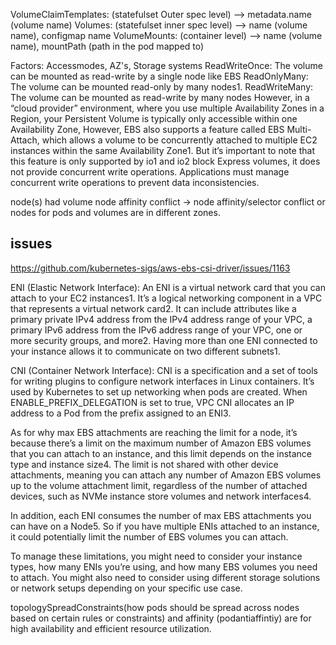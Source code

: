 VolumeClaimTemplates: (statefulset Outer spec level) --> metadata.name (volume name)
  Volumes: (statefulset inner spec level) --> name (volume name), configmap name
    VolumeMounts: (container level) --> name (volume name), mountPath (path in the pod mapped to)



Factors: Accessmodes, AZ's, Storage systems
ReadWriteOnce: The volume can be mounted as read-write by a single node like EBS
ReadOnlyMany: The volume can be mounted read-only by many nodes1.
ReadWriteMany: The volume can be mounted as read-write by many nodes
However, in a “cloud provider” environment, where you use multiple Availability Zones in a Region, your Persistent Volume is typically only accessible within one Availability Zone,
 However, EBS also supports a feature called EBS Multi-Attach, which allows a volume to be concurrently attached to multiple EC2 instances within the same Availability Zone1. But it’s important to note that this feature is only supported by io1 and io2 block Express volumes, it does not provide concurrent write operations. Applications must manage concurrent write operations to prevent data inconsistencies.

 node(s) had volume node affinity conflict -> node affinity/selector conflict or nodes for pods and volumes are in different zones.

## issues
 https://github.com/kubernetes-sigs/aws-ebs-csi-driver/issues/1163

 ENI (Elastic Network Interface): An ENI is a virtual network card that you can attach to your EC2 instances1. It’s a logical networking component in a VPC that represents a virtual network card2. It can include attributes like a primary private IPv4 address from the IPv4 address range of your VPC, a primary IPv6 address from the IPv6 address range of your VPC, one or more security groups, and more2. Having more than one ENI connected to your instance allows it to communicate on two different subnets1.

CNI (Container Network Interface): CNI is a specification and a set of tools for writing plugins to configure network interfaces in Linux containers. It’s used by Kubernetes to set up networking when pods are created. When ENABLE_PREFIX_DELEGATION is set to true, VPC CNI allocates an IP address to a Pod from the prefix assigned to an ENI3.

As for why max EBS attachments are reaching the limit for a node, it’s because there’s a limit on the maximum number of Amazon EBS volumes that you can attach to an instance, and this limit depends on the instance type and instance size4. The limit is not shared with other device attachments, meaning you can attach any number of Amazon EBS volumes up to the volume attachment limit, regardless of the number of attached devices, such as NVMe instance store volumes and network interfaces4.

In addition, each ENI consumes the number of max EBS attachments you can have on a Node5. So if you have multiple ENIs attached to an instance, it could potentially limit the number of EBS volumes you can attach.

To manage these limitations, you might need to consider your instance types, how many ENIs you’re using, and how many EBS volumes you need to attach. You might also need to consider using different storage solutions or network setups depending on your specific use case.

topologySpreadConstraints(how pods should be spread across nodes based on certain rules or constraints) and affinity (podantiaffintiy) are for high availability and efficient resource utilization.